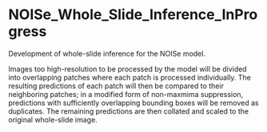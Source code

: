 # NOISe_Whole_Slide_Inference_InProgress


 Development of whole-slide inference for the NOISe model.
 
 Images too high-resolution to be processed by the model will be divided into overlapping patches where each patch is processed individually. The resulting predictions of each patch will then be compared to their neighboring patches; in a modified form of non-maxmima suppression, predictions with sufficiently overlapping bounding boxes will be removed as duplicates. The remaining predictions are then collated and scaled to the original whole-slide image.

